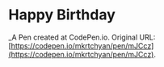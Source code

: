 # Happy Birthday
 _A Pen created at CodePen.io. Original URL: [https://codepen.io/mkrtchyan/pen/mJCcz](https://codepen.io/mkrtchyan/pen/mJCcz).

 